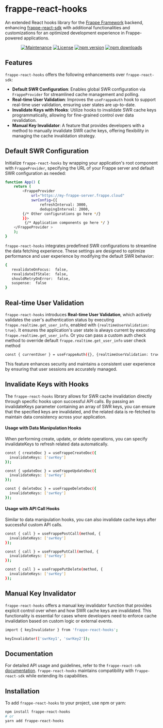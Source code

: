 
# frappe-react-hooks

An extended React hooks library for the [Frappe Framework](https://frappeframework.com) backend, enhancing [frappe-react-sdk](https://github.com/nikkothari22/frappe-react-sdk) with additional functionalities and customizations for an optimized development experience in Frappe-powered applications.

<p align="center">
  <a href="https://github.com/DasunEdirisinghe/frappe-react-hooks"><img src="https://img.shields.io/maintenance/yes/2023?style=flat-square" alt="Maintenance" /></a>
  <a href="https://github.com/DasunEdirisinghe/frappe-react-hooks"><img src="https://img.shields.io/github/license/DasunEdirisinghe/frappe-react-hooks?style=flat-square" alt="License" /></a>
  <a href="https://www.npmjs.com/package/frappe-react-hooks"><img src="https://img.shields.io/npm/v/frappe-react-hooks?style=flat-square" alt="npm version" /></a>
  <a href="https://www.npmjs.com/package/frappe-react-hooks"><img src="https://img.shields.io/npm/dw/frappe-react-hooks?style=flat-square" alt="npm downloads" /></a>
</p>

## Features

`frappe-react-hooks` offers the following enhancements over `frappe-react-sdk`:

- **Default SWR Configuration**: Enables global SWR configuration via `FrappeProvider` for streamlined cache management and polling.
- **Real-time User Validation**: Improves the `useFrappeAuth` hook to support real-time user validation, ensuring user states are up-to-date.
- **Invalidate Keys with Hooks**: Utilize hooks to invalidate SWR cache keys programmatically, allowing for fine-grained control over data revalidation.
- **Manual Key Invalidator**: A feature that provides developers with a method to manually invalidate SWR cache keys, offering flexibility in managing the cache invalidation strategy.

## Default SWR Configuration
Initialize `frappe-react-hooks` by wrapping your application's root component with `FrappeProvider`, specifying the URL of your Frappe server and default SWR configuration as needed:

```bash
function App() {
    return (
        <FrappeProvider
            url="https://my-frappe-server.frappe.cloud"
            swrConfig={{
                refreshInterval: 3000,
                dedupingInterval: 2000, 
		{/* Other configurations go here */} 
	    }}>
	     {/* Application components go here */ } 
	</FrappeProvider > 
    ); 
}
```
`frappe-react-hooks` integrates predefined SWR configurations to streamline the data fetching experience. These settings are designed to optimize performance and user experience by modifying the default SWR behavior:
```bash
{
   revalidateOnFocus:  false,
   revalidateIfStale:  false,
   shouldRetryOnError:  false,
   suspense:  false
}
```
## Real-time User Validation
`frappe-react-hooks` introduces **Real-time User Validation**, which actively validates the user's authentication status by executing   `frappe.realtime.get_user_info`, enabled with `{realtimeUserValidation: true}`. It ensures the application's user state is always current by executing `frappe.realtime.get_user_info`. Or you can pass a custom auth check method to override default `frappe.realtime.get_user_info` user check method
```bash
const { currentUser } = useFrappeAuth({}, {realtimeUserValidation: true, method: // Optional custom user check method});
```
This feature enhances security and maintains a consistent user experience by ensuring that user sessions are accurately managed.

## Invalidate Keys with Hooks
The `frappe-react-hooks` library allows for SWR cache invalidation directly through specific hooks upon successful API calls. By passing an invalidateKeys parameter containing an array of SWR keys, you can ensure that the specified keys are invalidated, and the related data is re-fetched to maintain data consistency across your application.

#### Usage with Data Manipulation Hooks
When performing create, update, or delete operations, you can specify invalidateKeys to refresh related data automatically.
```bash
const { createDoc } = useFrappeCreateDoc({
  invalidateKeys: ['swrKey']
});

const { updateDoc } = useFrappeUpdateDoc({
  invalidateKeys: ['swrKey']
});

const { deleteDoc } = useFrappeDeleteDoc({
  invalidateKeys: ['swrKey']
});
```
#### Usage with API Call Hooks
Similar to data manipulation hooks, you can also invalidate cache keys after successful custom API calls.
```bash
const { call } = useFrappePostCall(method, {
  invalidateKeys: ['swrKey']
});

const { call } = useFrappePutCall(method, {
  invalidateKeys: ['swrKey']
});

const { call } = useFrappePutDelete(method, {
  invalidateKeys: ['swrKey']
});
```

## Manual Key Invalidator
`frappe-react-hooks` offers a manual key invalidator function that provides explicit control over when and how SWR cache keys are invalidated. This functionality is essential for cases where developers need to enforce cache invalidation based on custom logic or external events.

```bash
import { keyInvalidator } from 'frappe-react-hooks';

keyInvalidator(['swrKey1', 'swrKey2']);
```

## Documentation
For detailed API usage and guidelines, refer to the `frappe-react-sdk` [documentation](https://github.com/nikkothari22/frappe-react-sdk). `frappe-react-hooks` maintains compatibility with `frappe-react-sdk` while extending its capabilities.

## Installation

To add `frappe-react-hooks` to your project, use npm or yarn:

```bash
npm install frappe-react-hooks
# or
yarn add frappe-react-hooks 
